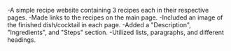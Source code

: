 -A simple recipe website containing 3 recipes each in their respective pages.
-Made links to the recipes on the main page.
-Included an image of the finished dish/cocktail in each page.
-Added a "Description", "Ingredients", and "Steps" section.
-Utilized lists, paragraphs, and different headings.


